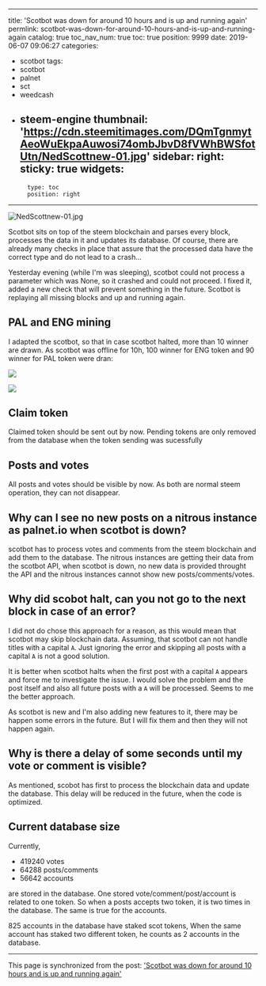 
---
title: 'Scotbot was down for around 10 hours and is up and running again'
permlink: scotbot-was-down-for-around-10-hours-and-is-up-and-running-again
catalog: true
toc_nav_num: true
toc: true
position: 9999
date: 2019-06-07 09:06:27
categories:
- scotbot
tags:
- scotbot
- palnet
- sct
- weedcash
- steem-engine
thumbnail: 'https://cdn.steemitimages.com/DQmTgnmytAeoWuEkpaAuwosi74ombJbvD8fVWhBWSfotUtn/NedScottnew-01.jpg'
sidebar:
    right:
        sticky: true
widgets:
    -
        type: toc
        position: right
---


![NedScottnew-01.jpg](https://cdn.steemitimages.com/DQmTgnmytAeoWuEkpaAuwosi74ombJbvD8fVWhBWSfotUtn/NedScottnew-01.jpg)

Scotbot sits on top of the steem blockchain and parses every block, processes the data in it and updates its database. Of course, there are already many checks in place that assure that the processed data have the correct type and do not lead to a crash...

Yesterday evening (while I'm was sleeping), scotbot could not process a parameter which was None, so it crashed and could not proceed. I fixed it, added a new check that will prevent something in the future.  Scotbot is replaying all missing blocks and up and running again.

## PAL and ENG mining
I adapted the scotbot, so that in case scotbot halted, more than 10 winner are drawn. As scotbot was offline for 10h, 100 winner for ENG token and 90 winner for PAL token were dran:

![](https://cdn.steemitimages.com/DQmZX2ZNr2ew33c7zPZeNNHqPVAgw5JwSQxCnkUgyp8pkpt/image.png)

![](https://cdn.steemitimages.com/DQmSEkegBCXRZWt1xTGiHzTBoPaB4EBuh1k3LGuE7hFrqTT/image.png)

## Claim token
Claimed token should be sent out by now. Pending tokens are only removed from the database when the token sending was sucessfully

## Posts and votes
All posts and votes should be visible by now. As both are normal steem operation, they can not disappear.

## Why can I see no new posts on a nitrous instance as palnet.io when scotbot is down?
scotbot has to process votes and comments from the steem blockchain and add them to the database. The nitrous instances are getting their data from the scotbot API, when scotbot is down, no new data is provided throught the API and the nitrous instances cannot show new posts/comments/votes.

## Why did scobot halt, can you not go to the next block in case of an error?
I did not do chose this approach for a reason, as this would mean that scotbot may skip blockchain data. Assuming, that scotbot can not handle titles with a capital `A`. Just ignoring the error and skipping all posts with a capital `A` is not a good solution.

It is better when scotbot halts when the first post with a capital `A` appears and force me to investigate the issue. I would solve the problem and the post itself and also all future posts with a `A` will be processed. Seems to me the better approach.

As scotbot is new and I'm also adding new features to it, there may be happen some errors in the future. But I will fix them and then they will not happen again.

## Why is there a delay of some seconds until my vote or comment is visible?
As mentioned, scobot has first to process the blockchain data and update the database. This delay will be reduced in the future, when the code is optimized.

## Current database size
Currently,
* 419240 votes
*  64288 posts/comments
* 56642 accounts

are stored in the database. One stored vote/comment/post/account is related to one token. So when a posts accepts two token, it is two times in the database. The same is true for the accounts. 

825 accounts in the database have staked scot tokens, When the same account has staked two different token, he counts as 2 accounts in the database.

- - -

This page is synchronized from the post: ['Scotbot was down for around 10 hours and is up and running again'](https://steemit.com/@holger80/scotbot-was-down-for-around-10-hours-and-is-up-and-running-again)
